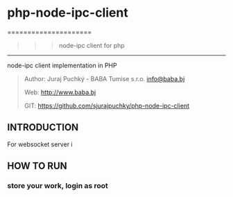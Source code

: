 # php-node-ipc-client
=====================
>>> node-ipc client for php
--------------------

node-ipc client implementation in PHP

> Author: Juraj Puchký - BABA Tumise s.r.o. <info@baba.bj>
>
> Web: http://www.baba.bj
>
> GIT: https://github.com/sjurajpuchky/php-node-ipc-client
>

INTRODUCTION
------------
For websocket server i

HOW TO RUN
----------

### store your work, login as root



